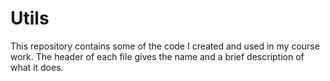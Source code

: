 Utils
=====

This repository contains some of the code I created and used in my course work. The header of each file gives the name and a brief description of what it does.
